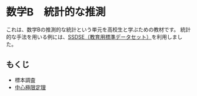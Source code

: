 # 数学B　統計的な推測

これは、数学Bの推測的な統計という単元を高校生と学ぶための教材です。
統計的な手法を用いる例には、[SSDSE（教育用標準データセット）](https://www.nstac.go.jp/use/literacy/ssdse/)を利用しました。

## もくじ

- 標本調査
- [中心極限定理](art/clt.md)
